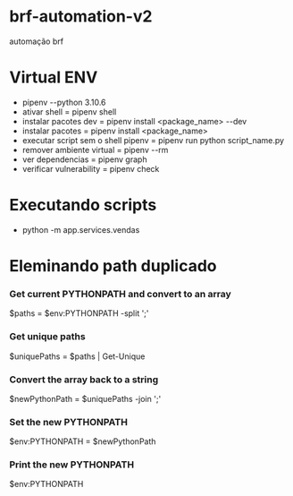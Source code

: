 # brf-automation-v2
 automação brf

# Virtual ENV
- pipenv --python 3.10.6
- ativar shell = pipenv shell
- instalar pacotes dev = pipenv install <package_name> --dev
- instalar pacotes = pipenv install <package_name>
- executar script sem o shell pipenv = pipenv run python script_name.py
- remover ambiente virtual = pipenv --rm
- ver dependencias = pipenv graph
- verificar vulnerability = pipenv check

# Executando scripts
- python -m app.services.vendas

# Eleminando path duplicado
### Get current PYTHONPATH and convert to an array
$paths = $env:PYTHONPATH -split ';'

### Get unique paths
$uniquePaths = $paths | Get-Unique

### Convert the array back to a string
$newPythonPath = $uniquePaths -join ';'

### Set the new PYTHONPATH
$env:PYTHONPATH = $newPythonPath

### Print the new PYTHONPATH
$env:PYTHONPATH
